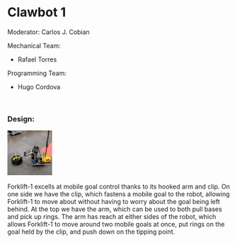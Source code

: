 # Clawbot 1

Moderator: Carlos J. Cobian

Mechanical Team:
* Rafael Torres

Programming Team:
* Hugo Cordova

<br>

### Design:

<img    src="images/Forklift-1.jpg"
        title="Forklift-1"
        width="20%"
        height="20%"/>

Forklift-1 excells at mobile goal control thanks to its hooked arm and clip. On one side we have the clip, which fastens a mobile goal to the robot, allowing Forklift-1 to move about without having to worry about the goal being left behind. At the top we have the arm, which can be used to both pull bases and pick up rings. The arm has reach at either sides of the robot, which allows Forklift-1 to move around two mobile goals at once, put rings on the goal held by the clip, and push down on the tipping point.

